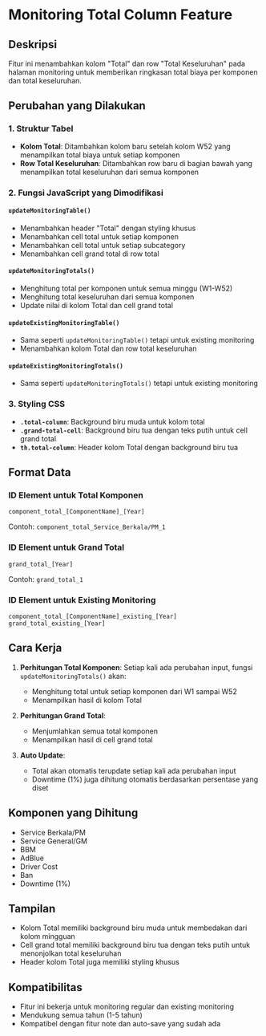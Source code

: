 # Monitoring Total Column Feature

## Deskripsi
Fitur ini menambahkan kolom "Total" dan row "Total Keseluruhan" pada halaman monitoring untuk memberikan ringkasan total biaya per komponen dan total keseluruhan.

## Perubahan yang Dilakukan

### 1. Struktur Tabel
- **Kolom Total**: Ditambahkan kolom baru setelah kolom W52 yang menampilkan total biaya untuk setiap komponen
- **Row Total Keseluruhan**: Ditambahkan row baru di bagian bawah yang menampilkan total keseluruhan dari semua komponen

### 2. Fungsi JavaScript yang Dimodifikasi

#### `updateMonitoringTable()`
- Menambahkan header "Total" dengan styling khusus
- Menambahkan cell total untuk setiap komponen
- Menambahkan cell total untuk setiap subcategory
- Menambahkan cell grand total di row total

#### `updateMonitoringTotals()`
- Menghitung total per komponen untuk semua minggu (W1-W52)
- Menghitung total keseluruhan dari semua komponen
- Update nilai di kolom Total dan cell grand total

#### `updateExistingMonitoringTable()`
- Sama seperti `updateMonitoringTable()` tetapi untuk existing monitoring
- Menambahkan kolom Total dan row total keseluruhan

#### `updateExistingMonitoringTotals()`
- Sama seperti `updateMonitoringTotals()` tetapi untuk existing monitoring

### 3. Styling CSS
- **`.total-column`**: Background biru muda untuk kolom total
- **`.grand-total-cell`**: Background biru tua dengan teks putih untuk cell grand total
- **`th.total-column`**: Header kolom Total dengan background biru tua

## Format Data

### ID Element untuk Total Komponen
```
component_total_[ComponentName]_[Year]
```
Contoh: `component_total_Service_Berkala/PM_1`

### ID Element untuk Grand Total
```
grand_total_[Year]
```
Contoh: `grand_total_1`

### ID Element untuk Existing Monitoring
```
component_total_[ComponentName]_existing_[Year]
grand_total_existing_[Year]
```

## Cara Kerja

1. **Perhitungan Total Komponen**: Setiap kali ada perubahan input, fungsi `updateMonitoringTotals()` akan:
   - Menghitung total untuk setiap komponen dari W1 sampai W52
   - Menampilkan hasil di kolom Total

2. **Perhitungan Grand Total**: 
   - Menjumlahkan semua total komponen
   - Menampilkan hasil di cell grand total

3. **Auto Update**: 
   - Total akan otomatis terupdate setiap kali ada perubahan input
   - Downtime (1%) juga dihitung otomatis berdasarkan persentase yang diset

## Komponen yang Dihitung
- Service Berkala/PM
- Service General/GM
- BBM
- AdBlue
- Driver Cost
- Ban
- Downtime (1%)

## Tampilan
- Kolom Total memiliki background biru muda untuk membedakan dari kolom mingguan
- Cell grand total memiliki background biru tua dengan teks putih untuk menonjolkan total keseluruhan
- Header kolom Total juga memiliki styling khusus

## Kompatibilitas
- Fitur ini bekerja untuk monitoring regular dan existing monitoring
- Mendukung semua tahun (1-5 tahun)
- Kompatibel dengan fitur note dan auto-save yang sudah ada
